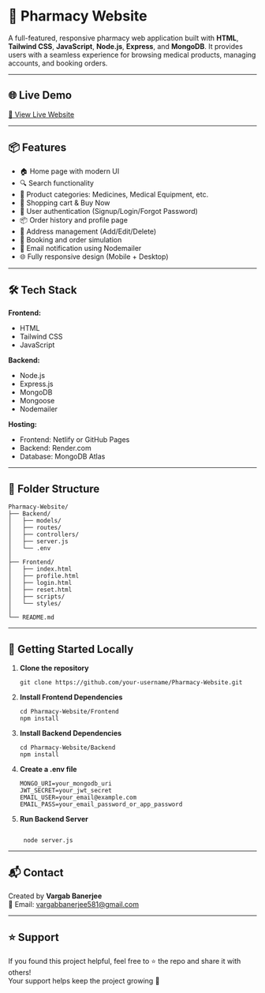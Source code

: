# 💊 Pharmacy Website

A full-featured, responsive pharmacy web application built with **HTML**, **Tailwind CSS**, **JavaScript**, **Node.js**, **Express**, and **MongoDB**. It provides users with a seamless experience for browsing medical products, managing accounts, and booking orders.

---

## 🌐 Live Demo

[🔗 View Live Website](https://ornate-pudding-4304b7.netlify.app/)  


---

## 📦 Features

- 🏠 Home page with modern UI
- 🔍 Search functionality
- 📂 Product categories: Medicines, Medical Equipment, etc.
- 🛒 Shopping cart & Buy Now
- 👤 User authentication (Signup/Login/Forgot Password)
- 📦 Order history and profile page
- 📍 Address management (Add/Edit/Delete)
- 📅 Booking and order simulation
- 📧 Email notification using Nodemailer
- 🌐 Fully responsive design (Mobile + Desktop)

---

## 🛠️ Tech Stack

**Frontend:**
- HTML
- Tailwind CSS
- JavaScript

**Backend:**
- Node.js
- Express.js
- MongoDB
- Mongoose
- Nodemailer

**Hosting:**
- Frontend: Netlify or GitHub Pages
- Backend: Render.com
- Database: MongoDB Atlas

---

## 📁 Folder Structure

```
Pharmacy-Website/
├── Backend/
│   ├── models/
│   ├── routes/
│   ├── controllers/
│   ├── server.js
│   └── .env
│
├── Frontend/
│   ├── index.html
│   ├── profile.html
│   ├── login.html
│   ├── reset.html
│   ├── scripts/
│   └── styles/
│
└── README.md
```



---

## 🚀 Getting Started Locally

1. **Clone the repository**
   ```
   git clone https://github.com/your-username/Pharmacy-Website.git

2. **Install Frontend Dependencies**
   ```
   cd Pharmacy-Website/Frontend
   npm install

3. **Install Backend Dependencies**
   ```
   cd Pharmacy-Website/Backend
   npm install
4. **Create a .env file**
   ```
   MONGO_URI=your_mongodb_uri
   JWT_SECRET=your_jwt_secret
   EMAIL_USER=your_email@example.com
   EMAIL_PASS=your_email_password_or_app_password
5. **Run Backend Server**
   ```
   
    node server.js
---
## 📬 Contact

Created by **Vargab Banerjee**  
📧 Email: [vargabbanerjee581@gmail.com](vargabbanerjee581@gmail.com)

---

## ⭐️ Support

If you found this project helpful, feel free to ⭐️ the repo and share it with others!  
Your support helps keep the project growing 🙌


